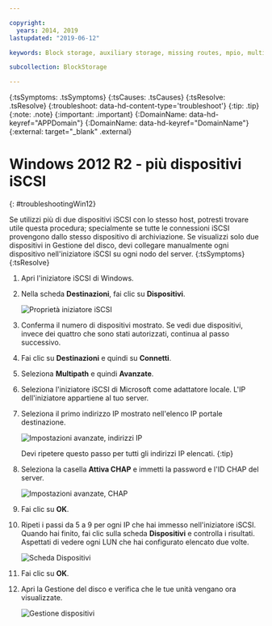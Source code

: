 ```yaml
---

copyright:
  years: 2014, 2019
lastupdated: "2019-06-12"

keywords: Block storage, auxiliary storage, missing routes, mpio, multipath, windows, troubleshooting

subcollection: BlockStorage

---
```

{:tsSymptoms: .tsSymptoms}
{:tsCauses: .tsCauses}
{:tsResolve: .tsResolve}
{:troubleshoot: data-hd-content-type='troubleshoot'}
{:tip: .tip}
{:note: .note}
{:important: .important}
{:DomainName: data-hd-keyref="APPDomain"}
{:DomainName: data-hd-keyref="DomainName"}
{:external: target="_blank" .external}

# Windows 2012 R2 - più dispositivi iSCSI
{: #troubleshootingWin12}

Se utilizzi più di due dispositivi iSCSI con lo stesso host, potresti trovare utile questa procedura; specialmente se tutte le connessioni iSCSI provengono dallo stesso dispositivo di archiviazione.
Se visualizzi solo due dispositivi in Gestione del disco, devi collegare manualmente ogni dispositivo nell'iniziatore iSCSI su ogni nodo del server.
{:tsSymptoms}
{:tsResolve}


1. Apri l'iniziatore iSCSI di Windows.
2. Nella scheda **Destinazioni**, fai clic su **Dispositivi**.

   ![Proprietà iniziatore iSCSI](/images/win12-ts1.png)
3. Conferma il numero di dispositivi mostrato. Se vedi due dispositivi, invece dei quattro che sono stati autorizzati, continua al passo successivo.
4. Fai clic su **Destinazioni** e quindi su **Connetti**.
5. Seleziona **Multipath** e quindi **Avanzate**.
6. Seleziona l'iniziatore iSCSI di Microsoft come adattatore locale. L'IP dell'iniziatore appartiene al tuo server.
7. Seleziona il primo indirizzo IP mostrato nell'elenco IP portale destinazione.

   ![Impostazioni avanzate, indirizzi IP](/images/win12-ts3.png)

   Devi ripetere questo passo per tutti gli indirizzi IP elencati.
   {:tip}

8. Seleziona la casella **Attiva CHAP** e immetti la password e l'ID CHAP del server.

   ![Impostazioni avanzate, CHAP](/images/win12-ts4.png)
9. Fai clic su **OK**.
10. Ripeti i passi da 5 a 9 per ogni IP che hai immesso nell'iniziatore iSCSI. Quando hai finito, fai clic sulla scheda **Dispositivi** e controlla i risultati. Aspettati di vedere ogni LUN che hai configurato elencato due volte.

    ![Scheda Dispositivi](/images/win12-ts5.png)
11. Fai clic su **OK**.
12. Apri la Gestione del disco e verifica che le tue unità vengano ora visualizzate.

    ![Gestione dispositivi](/images/win12-ts6.png)
